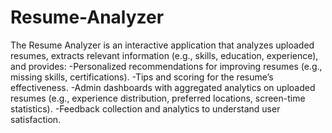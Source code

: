 # Resume-Analyzer

The Resume Analyzer is an interactive application that analyzes uploaded resumes, extracts relevant information (e.g., skills, education, experience), and provides:
-Personalized recommendations for improving resumes (e.g., missing skills, certifications).
-Tips and scoring for the resume’s effectiveness.
-Admin dashboards with aggregated analytics on uploaded resumes (e.g., experience distribution, preferred locations, screen-time statistics).
-Feedback collection and analytics to understand user satisfaction.
